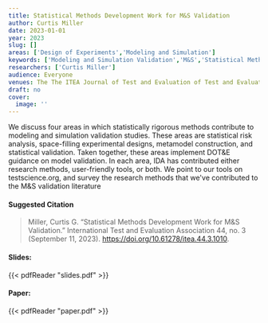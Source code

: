 ```yaml
---
title: Statistical Methods Development Work for M&S Validation
author: Curtis Miller
date: 2023-01-01
year: 2023
slug: []
areas: ['Design of Experiments','Modeling and Simulation']
keywords: ['Modeling and Simulation Validation','M&S','Statistical Methods','Design of Experiments','Operational Testing']
researchers: ['Curtis Miller']
audience: Everyone
venues: The The ITEA Journal of Test and Evaluation of Test and Evaluation
draft: no
cover:
  image: ''
---
```




We discuss four areas in which statistically rigorous methods contribute to modeling and simulation validation studies. These areas are statistical risk analysis, space-filling experimental designs, metamodel construction, and statistical validation. Taken together, these areas implement DOT&E guidance on model validation. In each area, IDA has contributed either research methods, user-friendly tools, or both. We point to our tools on testscience.org, and survey the research methods that we've contributed to the M&S validation literature

#### Suggested Citation
> Miller, Curtis G. “Statistical Methods Development Work for M&S Validation.” International Test and Evaluation Association 44, no. 3 (September 11, 2023). https://doi.org/10.61278/itea.44.3.1010.

#### Slides: 
{{< pdfReader "slides.pdf" >}}

#### Paper: 
{{< pdfReader "paper.pdf" >}}


